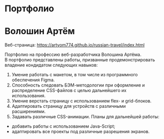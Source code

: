 # Портфолио
# Волошин Артём

Веб-страница:
https://artyom774.github.io/russian-travel/index.html

Портфолио на профессию веб-разработчика Волошина Артёма.  
В портфолио представлены работы, призванные продемонстрировать владение кондидатом следующих навыков:
1. Умение работать с макетом, в том числе из программного обеспечения Figma.
2. Способность следовать БЭМ-методологии при оформление и распределение CSS-файлов с целью дальнейшего их использования.
3. Умение верстать страницу с использованием flex- и grid-блоков.
4. Адаптировать страницу для устройств с различными расширениями.
5. Задавать различные CSS-анимации.
Планы для дальнейшей работы:
* добавить работы с использованием Java-Script;
* адаптировать все проекты под различные разрешения экранов.